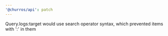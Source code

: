 ```yaml
---
'@churros/api': patch
---
```


Query.logs:target would use search operator syntax, which prevented items with ':' in them
